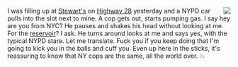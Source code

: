 <img src="http://scripting.com/images/2019/11/08/nypd.png" border="0" align="right">I was filling up at <a href="https://www.stewartsshops.com/">Stewart's</a> on <a href="https://www.google.com/maps/place/7+Zena+Rd,+Kingston,+NY+12401/@41.99385,-74.0895107,17z/data=!3m1!4b1!4m5!3m4!1s0x89dd068fca0c49fd:0xc7d3d3a1ce2d1e44!8m2!3d41.99385!4d-74.087322">Highway 28</a> yesterday and a NYPD car pulls into the slot next to mine. A cop gets out, starts pumping gas. I say hey are you from NYC? He pauses and shakes his head without looking at me. For the <a href="https://en.wikipedia.org/wiki/Ashokan_Reservoir">reservoir</a>? I ask. He turns around looks at me and says yes, with the typical NYPD stare. Let me translate. Fuck you if you keep doing that I'm going to kick you in the balls and cuff you. Even up here in the sticks, it's reassuring to know that NY cops are the same, all the world over. :boom:
